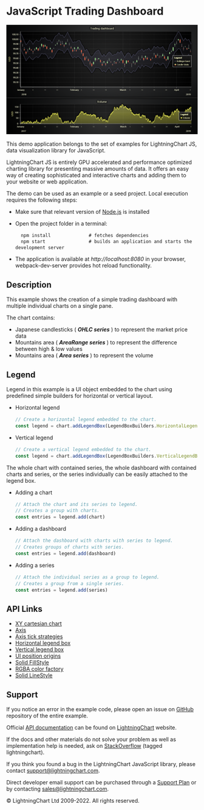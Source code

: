 # JavaScript Trading Dashboard

![JavaScript Trading Dashboard](dashboardTrading-darkGold.png)

This demo application belongs to the set of examples for LightningChart JS, data visualization library for JavaScript.

LightningChart JS is entirely GPU accelerated and performance optimized charting library for presenting massive amounts of data. It offers an easy way of creating sophisticated and interactive charts and adding them to your website or web application.

The demo can be used as an example or a seed project. Local execution requires the following steps:

-   Make sure that relevant version of [Node.js](https://nodejs.org/en/download/) is installed
-   Open the project folder in a terminal:

          npm install              # fetches dependencies
          npm start                # builds an application and starts the development server

-   The application is available at _http://localhost:8080_ in your browser, webpack-dev-server provides hot reload functionality.


## Description

This example shows the creation of a simple trading dashboard with multiple individual charts on a single pane.

The chart contains:

-   Japanese candlesticks ( **_OHLC series_** ) to represent the market price data
-   Mountains area ( **_AreaRange series_** ) to represent the difference between high & low values
-   Mountains area ( **_Area series_** ) to represent the volume

## Legend

Legend in this example is a UI object embedded to the chart using predefined simple builders for horizontal or vertical layout.

-   Horizontal legend

    ```javascript
    // Create a horizontal legend embedded to the chart.
    const legend = chart.addLegendBox(LegendBoxBuilders.HorizontalLegendBox)
    ```

-   Vertical legend

    ```javascript
    // Create a vertical legend embedded to the chart.
    const legend = chart.addLegendBox(LegendBoxBuilders.VerticalLegendBox)
    ```

The whole chart with contained series, the whole dashboard with contained charts and series, or the series individually can be easily attached to the legend box.

-   Adding a chart

    ```javascript
    // Attach the chart and its series to legend.
    // Creates a group with charts.
    const entries = legend.add(chart)
    ```

-   Adding a dashboard

    ```javascript
    // Attach the dashboard with charts with series to legend.
    // Creates groups of charts with series.
    const entries = legend.add(dashboard)
    ```

-   Adding a series

    ```javascript
    // Attach the individual series as a group to legend.
    // Creates a group from a single series.
    const entries = legend.add(series)
    ```


## API Links

* [XY cartesian chart]
* [Axis]
* [Axis tick strategies]
* [Horizontal legend box]
* [Vertical legend box]
* [UI position origins]
* [Solid FillStyle]
* [RGBA color factory]
* [Solid LineStyle]


## Support

If you notice an error in the example code, please open an issue on [GitHub][0] repository of the entire example.

Official [API documentation][1] can be found on [LightningChart][2] website.

If the docs and other materials do not solve your problem as well as implementation help is needed, ask on [StackOverflow][3] (tagged lightningchart).

If you think you found a bug in the LightningChart JavaScript library, please contact support@lightningchart.com.

Direct developer email support can be purchased through a [Support Plan][4] or by contacting sales@lightningchart.com.

[0]: https://github.com/Arction/
[1]: https://lightningchart.com/lightningchart-js-api-documentation/
[2]: https://lightningchart.com
[3]: https://stackoverflow.com/questions/tagged/lightningchart
[4]: https://lightningchart.com/support-services/

© LightningChart Ltd 2009-2022. All rights reserved.


[XY cartesian chart]: https://lightningchart.com/lightningchart-js-api-documentation/v4.0.0/classes/ChartXY.html
[Axis]: https://lightningchart.com/lightningchart-js-api-documentation/v4.0.0/classes/Axis.html
[Axis tick strategies]: https://lightningchart.com/lightningchart-js-api-documentation/v4.0.0/variables/AxisTickStrategies.html
[Horizontal legend box]: https://lightningchart.com/lightningchart-js-api-documentation/v4.0.0/variables/LegendBoxBuilders.html
[Vertical legend box]: https://lightningchart.com/lightningchart-js-api-documentation/v4.0.0/variables/LegendBoxBuilders.html
[UI position origins]: https://lightningchart.com/lightningchart-js-api-documentation/v4.0.0/variables/UIOrigins.html
[Solid FillStyle]: https://lightningchart.com/lightningchart-js-api-documentation/v4.0.0/classes/SolidFill.html
[RGBA color factory]: https://lightningchart.com/lightningchart-js-api-documentation/v4.0.0/functions/ColorRGBA.html
[Solid LineStyle]: https://lightningchart.com/lightningchart-js-api-documentation/v4.0.0/classes/SolidLine.html

